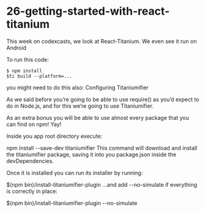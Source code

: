 # 26-getting-started-with-react-titanium
This week on codexcasts, we look at React-Titanium. We even see it run on Android


To run this code:
```
$ npm install
$ti build --platform=...
```

you might need to do this also:
Configuring Titaniumifier

As we said before you’re going to be able to use require() as you’d expect to do in Node.js, and for this we’re going to use Titaniumifier.

As an extra bonus you will be able to use almost every package that you can find on npm! Yay!

Inside you app root directory execute:

npm install --save-dev titaniumifier
This command will download and install the titaniumifier package, saving it into you package.json inside the devDependencies.

Once it is installed you can run its installer by running:

$(npm bin)/install-titaniumifier-plugin
…and add --no-simulate if everything is correctly in place:

$(npm bin)/install-titaniumifier-plugin --no-simulate


